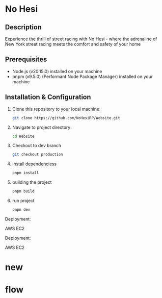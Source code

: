 # No Hesi

## Description

Experience the thrill of street racing with No Hesi - where the adrenaline of New York street racing meets the comfort and safety of your home

## Prerequisites

- Node.js (v20.15.0) installed on your machine
- pnpm (v9.5.0) (Performant Node Package Manager) installed on your machine


## Installation & Configuration

1. Clone this repository to your local machine:

    ```bash
    git clone https://github.com/NoHesiRP/Website.git
    ```

2. Navigate to project directory:

    ```bash
    cd Website
    ```

3. Checkout to dev branch

    ```bash
    git checkout production
    ```

4. install dependenciess

    ```bash
    pnpm install
    ```

5. building the project

    ```bash
    pnpm build
    ```

6. run project

    ```bash
    pnpm dev
    ```

Deployment:

AWS EC2


Deployment:

AWS EC2

# new
# flow
